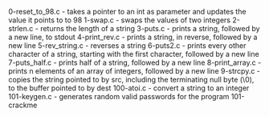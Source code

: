 0-reset_to_98.c - takes a pointer to an int as parameter and updates the value it points to to 98
1-swap.c - swaps the values of two integers
2-strlen.c -  returns the length of a string
3-puts.c -  prints a string, followed by a new line, to stdout
4-print_rev.c - prints a string, in reverse, followed by a new line
5-rev_string.c - reverses a string
6-puts2.c - prints every other character of a string, starting with the first character, followed by a new line
7-puts_half.c - prints half of a string, followed by a new line
8-print_array.c - prints n elements of an array of integers, followed by a new line
9-strcpy.c - copies the string pointed to by src, including the terminating null byte (\0), to the buffer pointed to by dest
100-atoi.c - convert a string to an integer
101-keygen.c - generates random valid passwords for the program 101-crackme
